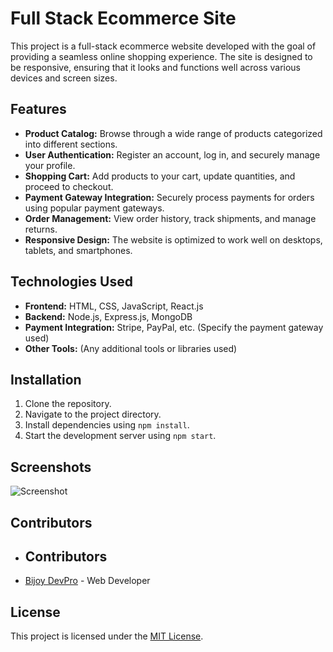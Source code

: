 # Full Stack Ecommerce Site

This project is a full-stack ecommerce website developed with the goal of providing a seamless online shopping experience. The site is designed to be responsive, ensuring that it looks and functions well across various devices and screen sizes.

## Features

- **Product Catalog:** Browse through a wide range of products categorized into different sections.
- **User Authentication:** Register an account, log in, and securely manage your profile.
- **Shopping Cart:** Add products to your cart, update quantities, and proceed to checkout.
- **Payment Gateway Integration:** Securely process payments for orders using popular payment gateways.
- **Order Management:** View order history, track shipments, and manage returns.
- **Responsive Design:** The website is optimized to work well on desktops, tablets, and smartphones.

## Technologies Used

- **Frontend:** HTML, CSS, JavaScript, React.js
- **Backend:** Node.js, Express.js, MongoDB
- **Payment Integration:** Stripe, PayPal, etc. (Specify the payment gateway used)
- **Other Tools:** (Any additional tools or libraries used)

## Installation

1. Clone the repository.
2. Navigate to the project directory.
3. Install dependencies using `npm install`.
4. Start the development server using `npm start`.

## Screenshots

![Screenshot](https://cdn.buymeacoffee.com/uploads/project_updates/2023/12/1f5dfbf41b72756d278644fbd71c812d.jpg)

## Contributors

- ## Contributors

- [Bijoy DevPro](https://www.facebook.com/profile.php?id=61558962331026) - Web Developer


## License

This project is licensed under the [MIT License](link-to-license).
